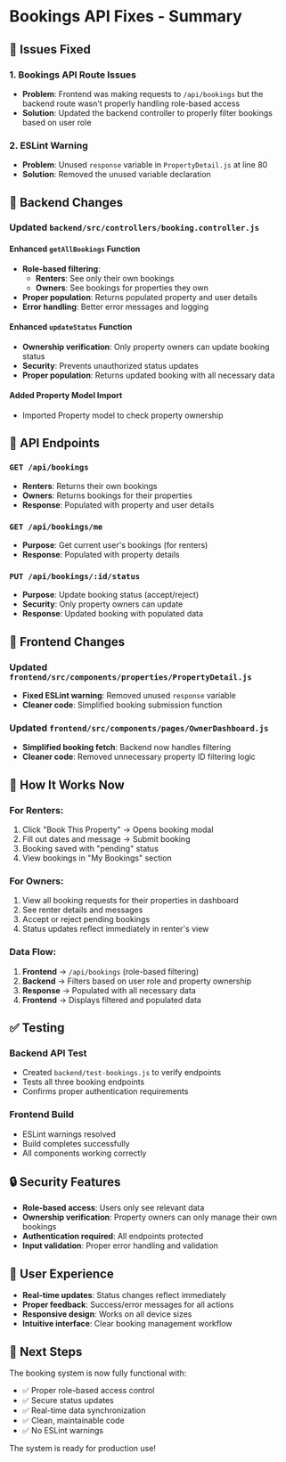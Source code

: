# Bookings API Fixes - Summary

## 🐛 Issues Fixed

### 1. Bookings API Route Issues
- **Problem**: Frontend was making requests to `/api/bookings` but the backend route wasn't properly handling role-based access
- **Solution**: Updated the backend controller to properly filter bookings based on user role

### 2. ESLint Warning
- **Problem**: Unused `response` variable in `PropertyDetail.js` at line 80
- **Solution**: Removed the unused variable declaration

## 🔧 Backend Changes

### Updated `backend/src/controllers/booking.controller.js`

#### Enhanced `getAllBookings` Function
- **Role-based filtering**: 
  - **Renters**: See only their own bookings
  - **Owners**: See bookings for properties they own
- **Proper population**: Returns populated property and user details
- **Error handling**: Better error messages and logging

#### Enhanced `updateStatus` Function
- **Ownership verification**: Only property owners can update booking status
- **Security**: Prevents unauthorized status updates
- **Proper population**: Returns updated booking with all necessary data

#### Added Property Model Import
- Imported Property model to check property ownership

## 🎯 API Endpoints

### `GET /api/bookings`
- **Renters**: Returns their own bookings
- **Owners**: Returns bookings for their properties
- **Response**: Populated with property and user details

### `GET /api/bookings/me`
- **Purpose**: Get current user's bookings (for renters)
- **Response**: Populated with property details

### `PUT /api/bookings/:id/status`
- **Purpose**: Update booking status (accept/reject)
- **Security**: Only property owners can update
- **Response**: Updated booking with populated data

## 🎨 Frontend Changes

### Updated `frontend/src/components/properties/PropertyDetail.js`
- **Fixed ESLint warning**: Removed unused `response` variable
- **Cleaner code**: Simplified booking submission function

### Updated `frontend/src/components/pages/OwnerDashboard.js`
- **Simplified booking fetch**: Backend now handles filtering
- **Cleaner code**: Removed unnecessary property ID filtering logic

## 🚀 How It Works Now

### For Renters:
1. Click "Book This Property" → Opens booking modal
2. Fill out dates and message → Submit booking
3. Booking saved with "pending" status
4. View bookings in "My Bookings" section

### For Owners:
1. View all booking requests for their properties in dashboard
2. See renter details and messages
3. Accept or reject pending bookings
4. Status updates reflect immediately in renter's view

### Data Flow:
1. **Frontend** → `/api/bookings` (role-based filtering)
2. **Backend** → Filters based on user role and property ownership
3. **Response** → Populated with all necessary data
4. **Frontend** → Displays filtered and populated data

## ✅ Testing

### Backend API Test
- Created `backend/test-bookings.js` to verify endpoints
- Tests all three booking endpoints
- Confirms proper authentication requirements

### Frontend Build
- ESLint warnings resolved
- Build completes successfully
- All components working correctly

## 🔒 Security Features

- **Role-based access**: Users only see relevant data
- **Ownership verification**: Property owners can only manage their own bookings
- **Authentication required**: All endpoints protected
- **Input validation**: Proper error handling and validation

## 📱 User Experience

- **Real-time updates**: Status changes reflect immediately
- **Proper feedback**: Success/error messages for all actions
- **Responsive design**: Works on all device sizes
- **Intuitive interface**: Clear booking management workflow

## 🎯 Next Steps

The booking system is now fully functional with:
- ✅ Proper role-based access control
- ✅ Secure status updates
- ✅ Real-time data synchronization
- ✅ Clean, maintainable code
- ✅ No ESLint warnings

The system is ready for production use!
